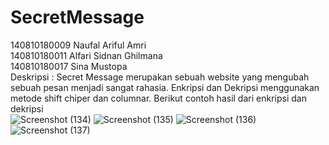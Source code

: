 # SecretMessage

140810180009 Naufal Ariful Amri
<br>
140810180011 Alfari Sidnan Ghilmana
<br>
140810180017 Sina Mustopa
<br>
Deskripsi :
Secret Message merupakan sebuah website yang mengubah sebuah pesan menjadi sangat rahasia. Enkripsi dan Dekripsi menggunakan metode shift chiper dan columnar. Berikut contoh hasil dari enkripsi dan dekripsi
<br>
![Screenshot (134)](https://user-images.githubusercontent.com/67550955/101426174-0e3c2180-392f-11eb-8cbb-c45b5f4cca71.png)
![Screenshot (135)](https://user-images.githubusercontent.com/67550955/101426243-30ce3a80-392f-11eb-97b7-037ed5972364.png)
![Screenshot (136)](https://user-images.githubusercontent.com/67550955/101426249-3297fe00-392f-11eb-99f4-19aa9be50034.png)
![Screenshot (137)](https://user-images.githubusercontent.com/67550955/101426237-2b70f000-392f-11eb-943e-2c6ace96fc52.png)
